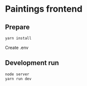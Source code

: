 # Paintings frontend

## Prepare

```bash
yarn install
```

Create .env

## Development run

```bash
node server
yarn run dev
```